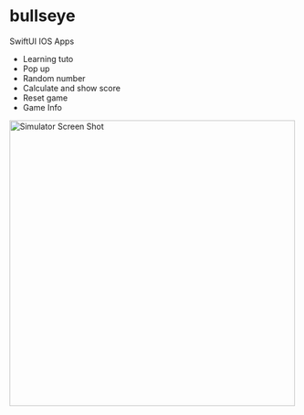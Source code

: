 # bullseye
SwiftUI
IOS Apps
- Learning tuto
- Pop up
- Random number
- Calculate and show score
- Reset game
- Game Info



<img width="500" alt="Simulator Screen Shot" src="https://user-images.githubusercontent.com/56839789/73273120-c06d6d80-41e3-11ea-87f8-5747d6a5068a.png">
